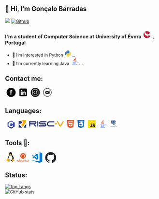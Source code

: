 ## 👋 Hi, I’m Gonçalo Barradas 
![](https://visitor-badge.laobi.icu/badge?page_id=Gbarradas.Gbarradas)
[![Github](https://img.shields.io/github/followers/Gbarradas?label=Follow&style=social)](https://github.com/Gbarradas)
### I'm a student of Computer Science at University of Évora [<img width="25px" src="img/logoUEvora.png" style="padding:0px 2px" >](https://www.uevora.pt/)  , Portugal

  - 👀 I’m interested in      Python  [<img alt="java" width="20px" src="img/python.png" style="padding:0px 2px">](img/logoUEvora.png)...
- 🌱 I’m currently learning Java  [<img alt="java" width="25px" src="img/javal.png" style="padding:0px 2px">](img/javal.png)...

## Contact me:
[<img align="left" alt="Facebook" width="30px" src="img/facelogo.png" style="padding:0px 5px" />](https://www.facebook.com/goncalo.barradas.96)
[ <img align="left" alt="Linkedin" width="30px" src="img/linkedin.png" style="padding:0px 5px" />](https://www.linkedin.com/in/gon%C3%A7alo-barradas-473b991bb/)
[ <img align="left" alt="instagram" width="30px" src="img/instagram.png" style="padding:0px 5px" />](https://www.instagram.com/gonbarradas/)
<a href="mailto:gcbarradas2@gmail.com?cc=gbarradas1@hotmail.com&body=From%20GitHub!!">
<img align="left" alt="email: gcbarradas2@gmail.com" width="30px" src="img/email.png" style="padding:0px 5px"/>
</a>   
<br/>
## Languages:
[<img align="left" alt="c-programing language" width="30px"  style="padding:0px 5px" src="img/c.png" />]()
[<img align="left" alt="Risc-V" width="150px" style="padding:0px 5px"  src="img/RISC-V-logo.png" />]()
[<img align="left" alt="HTML5" width="23px"  style="padding:0px 5px" src="img/html.png"/>]()
[<img align="left" alt="CSS3" width="26px"  style="padding:0px 5px" src="img/css.png" />]()
[<img align="left" alt="JS" width="26px"  style="padding:0px 5px" src="img/JavaScript.png" />]()
[<img align="left" alt="Java" width="26px" style="padding:0px 5px"  src="img/java.png" >]() 
[<img align="left" alt="PostgreSQL" width="26px" style="padding:0px 5px"  src="img/postgreslq.png" >]()  
</br>
## Tools 🧰:  
[<img align="left" alt="Linux" width="26px" style="padding:0px 5px"  src="img/linux.png" >]() 
[<img align="left" alt="unbutu" width="36px" style="padding:0px 5px"  src="img/unbutu.png" >]() 
[<img align="left" alt="vscode" width="36px" style="padding:0px 5px"  src="img/vscode.png" >]()
[<img align="left" alt="GitHub" width="36px" style="padding:0px 5px"  src="img/github.png" >](https://github.com/GBarradas)
<br><br>
## Status:
[![Top Langs](https://github-readme-stats.vercel.app/api/top-langs/?username=Gbarradas&hide=Roff,Tex,Shell&langs_count=8&&count_private=trueshow_icons=true?&&exclude_repo=CG-Work&theme=react)](https://github.com/anuraghazra/github-readme-stats)
<br>
![GitHub stats](https://github-readme-stats.vercel.app/api?username=Gbarradas&show_icons=true&theme=react)


